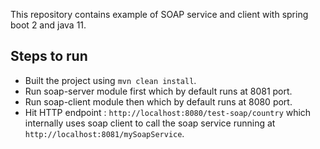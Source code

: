 This repository contains example of SOAP service and client with spring boot 2 and java 11.

## Steps to run
* Built the project using `mvn clean install`.
* Run soap-server module first which by default runs at 8081 port.
* Run soap-client module then which by default runs at 8080 port.
* Hit HTTP endpoint : `http://localhost:8080/test-soap/country` which internally uses soap client to call the soap service running at `http://localhost:8081/mySoapService`.